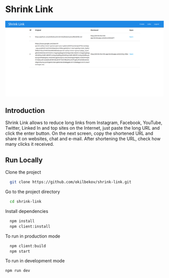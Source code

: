 # Shrink Link

![screenshot](screenshot.png)

## Introduction

Shrink Link allows to reduce long links from Instagram, Facebook, YouTube, Twitter, Linked In and top sites on the Internet, just paste the long URL and click the enter button. On the next screen, copy the shortened URL and share it on websites, chat and e-mail. After shortening the URL, check how many clicks it received.

## Run Locally

Clone the project

```bash
  git clone https://github.com/okilbekov/shrink-link.git
```

Go to the project directory

```bash
  cd shrink-link
```

Install dependencies

```bash
  npm install
  npm client:install
```

To run in production mode

```bash
  npm client:build
  npm start
```

To run in development mode

```bash
npm run dev
```
